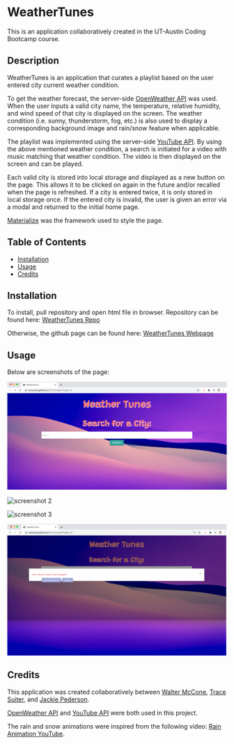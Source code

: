 # WeatherTunes
This is an application collaboratively created in the UT-Austin Coding Bootcamp course.


## Description

WeatherTunes is an application that curates a playlist based on the user entered city current weather condition.

To get the weather forecast, the server-side [OpenWeather API](https://openweathermap.org/current) was used. When the user inputs a valid city name, the temperature, relative humidity, and wind speed of that city is displayed on the screen. The weather condition (i.e. sunny, thunderstorm, fog, etc.) is also used to display a corresponding background image and rain/snow feature when applicable.

The playlist was implemented using the server-side [YouTube API](https://developers.google.com/youtube/v3). By using the above mentioned weather condition, a search is initiated for a video with music matching that weather condition. The video is then displayed on the screen and can be played. 

Each valid city is stored into local storage and displayed as a new button on the page. This allows it to be clicked on again in the future and/or recalled when the page is refreshed. If a city is entered twice, it is only stored in local storage once. If the entered city is invalid, the user is given an error via a modal and returned to the initial home page.

[Materialize](https://materializecss.com/) was the framework used to style the page.


## Table of Contents

* [Installation](#installation)
* [Usage](#usage)
* [Credits](#credits)


## Installation

To install, pull repository and open html file in browser. Repository can be found here: [WeatherTunes Repo](https://github.com/wmccone/UTA-Group8-Project-1)

Otherwise, the github page can be found here: [WeatherTunes Webpage](https://wmccone.github.io/UTA-Group8-Project-1/)


## Usage

Below are screenshots of the page:

![screenshot 1](assets/images/screenshot1.png)

![screenshot 2](assets/images/screenshot2.png)

![screenshot 3](assets/images/screenshot3.png)

![screenshot 4](assets/images/screenshot4.png)


## Credits

This application was created collaboratively between [Walter McCone](https://www.linkedin.com/in/walter-mccone/), [Trace Suiter](https://www.linkedin.com/in/trace-suiter/), and [Jackie Pederson](https://www.linkedin.com/in/jackiehodgespederson/).

[OpenWeather API](https://openweathermap.org/current) and [YouTube API](https://developers.google.com/youtube/v3) were both used in this project.

The rain and snow animations were inspired from the following video: [Rain Animation YouTube](https://www.youtube.com/watch?v=kSQnT1mufN4&t=382s).

